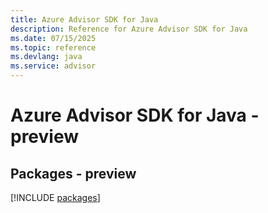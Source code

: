 ```yaml
---
title: Azure Advisor SDK for Java
description: Reference for Azure Advisor SDK for Java
ms.date: 07/15/2025
ms.topic: reference
ms.devlang: java
ms.service: advisor
---
```

# Azure Advisor SDK for Java - preview
## Packages - preview
[!INCLUDE [packages](advisor-index.md)]